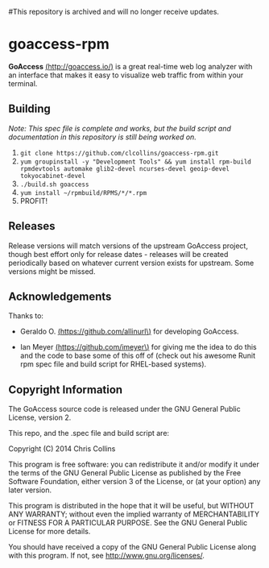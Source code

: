 #This repository is archived and will no longer receive updates.

goaccess-rpm
============

**GoAccess** [\(http://goaccess.io/)](http://goaccess.io/) is a great real-time web log analyzer with an interface that makes it easy to visualize web traffic from within your terminal.

## Building

*Note: This spec file is complete and works, but the build script and documentation in this repository is still being worked on.*

1. `git clone https://github.com/clcollins/goaccess-rpm.git`
2. `yum groupinstall -y "Development Tools" && yum install rpm-build rpmdevtools automake glib2-devel ncurses-devel geoip-devel tokyocabinet-devel`
3. `./build.sh goaccess`
4. `yum install ~/rpmbuild/RPMS/*/*.rpm`
5. PROFIT!

## Releases

Release versions will match versions of the upstream GoAccess project, though best effort only for release dates - releases will be created periodically based on whatever current version exists for upstream.  Some versions might be missed.

## Acknowledgements

Thanks to:

* Geraldo O. [\(https://github.com/allinurl\)](https://github.com/allinurl) for developing GoAccess.

* Ian Meyer [\(https://github.com/imeyer\)](https://github.com/imeyer) for giving me the idea to do this and the code to base some of this off of (check out his awesome Runit rpm spec file and build script for RHEL-based systems).

## Copyright Information

The GoAccess source code is released under the GNU General Public License, version 2.

This repo, and the .spec file and build script are:

Copyright (C) 2014 Chris Collins

This program is free software: you can redistribute it and/or modify it under the terms of the GNU General Public License as published by the Free Software Foundation, either version 3 of the License, or (at your option) any later version.

This program is distributed in the hope that it will be useful, but WITHOUT ANY WARRANTY; without even the implied warranty of MERCHANTABILITY or FITNESS FOR A PARTICULAR PURPOSE. See the GNU General Public License for more details.

You should have received a copy of the GNU General Public License along with this program. If not, see http://www.gnu.org/licenses/.

